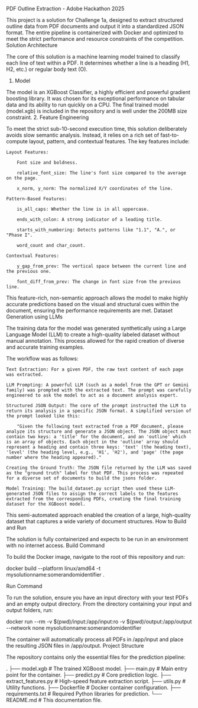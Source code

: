 PDF Outline Extraction - Adobe Hackathon 2025

This project is a solution for Challenge 1a, designed to extract structured outline data from PDF documents and output it into a standardized JSON format. The entire pipeline is containerized with Docker and optimized to meet the strict performance and resource constraints of the competition.
Solution Architecture

The core of this solution is a machine learning model trained to classify each line of text within a PDF. It determines whether a line is a heading (H1, H2, etc.) or regular body text (O).
1. Model

The model is an XGBoost Classifier, a highly efficient and powerful gradient boosting library. It was chosen for its exceptional performance on tabular data and its ability to run quickly on a CPU. The final trained model (model.xgb) is included in the repository and is well under the 200MB size constraint.
2. Feature Engineering

To meet the strict sub-10-second execution time, this solution deliberately avoids slow semantic analysis. Instead, it relies on a rich set of fast-to-compute layout, pattern, and contextual features. The key features include:

    Layout Features:

        Font size and boldness.

        relative_font_size: The line's font size compared to the average on the page.

        x_norm, y_norm: The normalized X/Y coordinates of the line.

    Pattern-Based Features:

        is_all_caps: Whether the line is in all uppercase.

        ends_with_colon: A strong indicator of a leading title.

        starts_with_numbering: Detects patterns like "1.1", "A.", or "Phase I".

        word_count and char_count.

    Contextual Features:

        y_gap_from_prev: The vertical space between the current line and the previous one.

        font_diff_from_prev: The change in font size from the previous line.

This feature-rich, non-semantic approach allows the model to make highly accurate predictions based on the visual and structural cues within the document, ensuring the performance requirements are met.
Dataset Generation using LLMs

The training data for the model was generated synthetically using a Large Language Model (LLM) to create a high-quality labeled dataset without manual annotation. This process allowed for the rapid creation of diverse and accurate training examples.

The workflow was as follows:

    Text Extraction: For a given PDF, the raw text content of each page was extracted.

    LLM Prompting: A powerful LLM (such as a model from the GPT or Gemini family) was prompted with the extracted text. The prompt was carefully engineered to ask the model to act as a document analysis expert.

    Structured JSON Output: The core of the prompt instructed the LLM to return its analysis in a specific JSON format. A simplified version of the prompt looked like this:

        "Given the following text extracted from a PDF document, please analyze its structure and generate a JSON object. The JSON object must contain two keys: a 'title' for the document, and an 'outline' which is an array of objects. Each object in the 'outline' array should represent a heading and contain three keys: 'text' (the heading text), 'level' (the heading level, e.g., 'H1', 'H2'), and 'page' (the page number where the heading appeared)."

    Creating the Ground Truth: The JSON file returned by the LLM was saved as the "ground truth" label for that PDF. This process was repeated for a diverse set of documents to build the jsons folder.

    Model Training: The build_dataset.py script then used these LLM-generated JSON files to assign the correct labels to the features extracted from the corresponding PDFs, creating the final training dataset for the XGBoost model.

This semi-automated approach enabled the creation of a large, high-quality dataset that captures a wide variety of document structures.
How to Build and Run

The solution is fully containerized and expects to be run in an environment with no internet access.
Build Command

To build the Docker image, navigate to the root of this repository and run:

docker build --platform linux/amd64 -t mysolutionname:somerandomidentifier .

Run Command

To run the solution, ensure you have an input directory with your test PDFs and an empty output directory. From the directory containing your input and output folders, run:

docker run --rm -v $(pwd)/input:/app/input:ro -v $(pwd)/output:/app/output --network none mysolutionname:somerandomidentifier

The container will automatically process all PDFs in /app/input and place the resulting JSON files in /app/output.
Project Structure

The repository contains only the essential files for the prediction pipeline:

.
├── model.xgb                  # The trained XGBoost model.
├── main.py                    # Main entry point for the container.
├── predict.py                 # Core prediction logic.
├── extract_features.py        # High-speed feature extraction script.
├── utils.py                   # Utility functions.
├── Dockerfile                 # Docker container configuration.
├── requirements.txt           # Required Python libraries for prediction.
└── README.md                  # This documentation file.

